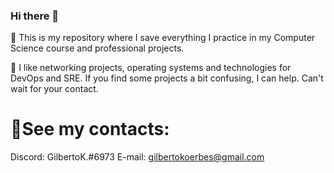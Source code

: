 ### Hi there 👋

🎏 This is my repository where I save everything I practice in my Computer Science course and professional projects.

🎏 I like networking projects, operating systems and technologies for DevOps and SRE.
If you find some projects a bit confusing, I can help. Can't wait for your contact.

# 💬See my contacts:
Discord: GilbertoK.#6973
E-mail: gilbertokoerbes@gmail.com

<!--
**gilbertokoerbes/gilbertokoerbes** is a ✨ _special_ ✨ repository because its `README.md` (this file) appears on your GitHub profile.

Here are some ideas to get you started:

- 🔭 I’m currently working on ...
- 🌱 I’m currently learning ...
- 👯 I’m looking to collaborate on ...
- 🤔 I’m looking for help with ...
- 💬 Ask me about ...
- 📫 How to reach me: ...
- 😄 Pronouns: ...
- ⚡ Fun fact: ...
-->
